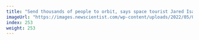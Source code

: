 ```yaml
---
title: "Send thousands of people to orbit, says space tourist Jared Isaacman"
imageUrl: "https://images.newscientist.com/wp-content/uploads/2022/05/04123010/SEI_102143744.jpg?width=600"
index: 253
weight: 253
---
```

